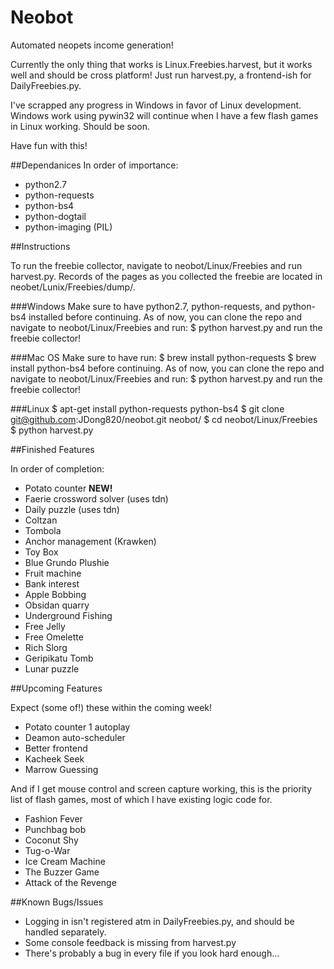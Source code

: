 Neobot
======

Automated neopets income generation!

Currently the only thing that works is Linux.Freebies.harvest, but it works well and should be cross
platform! Just run harvest.py, a frontend-ish for DailyFreebies.py.

I've scrapped any progress in Windows in favor of Linux development. Windows work using pywin32 will
continue when I have a few flash games in Linux working. Should be soon.


Have fun with this!


##Dependanices
In order of importance:
* python2.7
* python-requests
* python-bs4
* python-dogtail
* python-imaging (PIL)


##Instructions

To run the freebie collector, navigate to neobot/Linux/Freebies and run harvest.py. Records of the pages as you collected the freebie are located in neobet/Lunix/Freebies/dump/.

###Windows
Make sure to have python2.7, python-requests, and python-bs4 installed before continuing.
As of now, you can clone the repo and navigate to neobot/Linux/Freebies and run:
$ python harvest.py
and run the freebie collector!

###Mac OS
Make sure to have run:
$ brew install python-requests
$ brew install python-bs4
before continuing.
As of now, you can clone the repo and navigate to neobot/Linux/Freebies and run:
$ python harvest.py
and run the freebie collector!

###Linux
$ apt-get install python-requests python-bs4
$ git clone git@github.com:JDong820/neobot.git neobot/
$ cd neobot/Linux/Freebies
$ python harvest.py

##Finished Features

In order of completion:

* Potato counter **NEW!**
* Faerie crossword solver (uses tdn)
* Daily puzzle (uses tdn)
* Coltzan
* Tombola
* Anchor management (Krawken)
* Toy Box
* Blue Grundo Plushie
* Fruit machine
* Bank interest
* Apple Bobbing
* Obsidan quarry
* Underground Fishing
* Free Jelly
* Free Omelette
* Rich Slorg
* Geripikatu Tomb
* Lunar puzzle

##Upcoming Features

Expect (some of!) these within the coming week!

* Potato counter 1 autoplay
* Deamon auto-scheduler
* Better frontend
* Kacheek Seek
* Marrow Guessing

And if I get mouse control and screen capture working, this is the priority list of flash games, most of which I have existing logic code for.
* Fashion Fever
* Punchbag bob
* Coconut Shy
* Tug-o-War
* Ice Cream Machine
* The Buzzer Game
* Attack of the Revenge

##Known Bugs/Issues
* Logging in isn't registered atm in DailyFreebies.py, and should be handled separately.
* Some console feedback is missing from harvest.py
* There's probably a bug in every file if you look hard enough...
